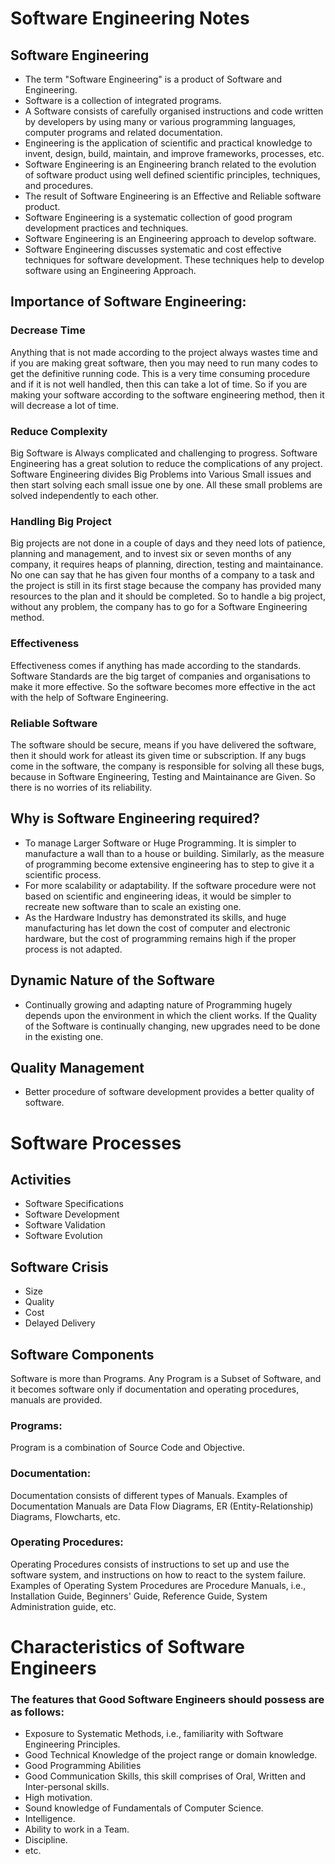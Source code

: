 # Software Engineering Notes

## Software Engineering

- The term "Software Engineering" is a product of Software and Engineering.
- Software is a collection of integrated programs.
- A Software consists of carefully organised instructions and code written by developers by using many or various programming languages, computer programs and related documentation.
- Engineering is the application of scientific and practical knowledge to invent, design, build, maintain, and improve frameworks, processes, etc.
- Software Engineering is an Engineering branch related to the evolution of software product using well defined scientific principles, techniques, and procedures.
- The result of Software Engineering is an Effective and Reliable software product.
- Software Engineering is a systematic collection of good program development practices and techniques.
- Software Engineering is an Engineering approach to develop software.
- Software Engineering discusses systematic and cost effective techniques for software development. These techniques help to develop software using an Engineering Approach.

## Importance of Software Engineering:

### Decrease Time

Anything that is not made according to the project always wastes time and if you are making great software, then you may need to run many codes to get the definitive running code. This is a very time consuming procedure and if it is not well handled, then this can take a lot of time. So if you are making your software according to the software engineering method, then it will decrease a lot of time.

### Reduce Complexity

Big Software is Always complicated and challenging to progress. Software Engineering has a great solution to reduce the complications of any project. Software Engineering divides Big Problems into Various Small issues and then start solving each small issue one by one. All these small problems are solved independently to each other.

### Handling Big Project

Big projects are not done in a couple of days and they need lots of patience, planning and management, and to invest six or seven months of any company, it requires heaps of planning, direction, testing and maintainance. No one can say that he has given four months of a company to a task and the project is still in its first stage because the company has provided many resources to the plan and it should be completed. So to handle a big project, without any problem, the company has to go for a Software Engineering method.

### Effectiveness

Effectiveness comes if anything has made according to the standards. Software Standards are the big target of companies and organisations to make it more effective. So the software becomes more effective in the act with the help of Software Engineering.

### Reliable Software

The software should be secure, means if you have delivered the software, then it should work for atleast its given time or subscription. If any bugs come in the software, the company is responsible for solving all these bugs, because in Software Engineering, Testing and Maintainance are Given. So there is no worries of its reliability.

## Why is Software Engineering required?

- To manage Larger Software or Huge Programming. It is simpler to manufacture a wall than to a house or building. Similarly, as the measure of programming become extensive engineering has to step to give it a scientific process.
- For more scalability or adaptability. If the software procedure were not based on scientific and engineering ideas, it would be simpler to recreate new software than to scale an existing one.
- As the Hardware Industry has demonstrated its skills, and huge manufacturing has let down the cost of computer and electronic hardware, but the cost of programming remains high if the proper process is not adapted.

## Dynamic Nature of the Software

- Continually growing and adapting nature of Programming hugely depends upon the environment in which the client works. If the Quality of the Software is continually changing, new upgrades need to be done in the existing one.

## Quality Management

- Better procedure of software development provides a better quality of software.

# Software Processes

## Activities

- Software Specifications
- Software Development
- Software Validation
- Software Evolution

## Software Crisis

- Size
- Quality
- Cost
- Delayed Delivery

## Software Components

Software is more than Programs. Any Program is a Subset of Software, and it becomes software only if documentation and operating procedures, manuals are provided.

### Programs:

Program is a combination of Source Code and Objective.

### Documentation:

Documentation consists of different types of Manuals. Examples of Documentation Manuals are Data Flow Diagrams, ER (Entity-Relationship) Diagrams, Flowcharts, etc.

### Operating Procedures:

Operating Procedures consists of instructions to set up and use the software system, and instructions on how to react to the system failure. Examples of Operating System Procedures are Procedure Manuals, i.e., Installation Guide, Beginners' Guide, Reference Guide, System Administration guide, etc.

# Characteristics of Software Engineers

### The features that Good Software Engineers should possess are as follows:

- Exposure to Systematic Methods, i.e., familiarity with Software Engineering Principles.
- Good Technical Knowledge of the project range or domain knowledge.
- Good Programming Abilities
- Good Communication Skills, this skill comprises of Oral, Written and Inter-personal skills.
- High motivation.
- Sound knowledge of Fundamentals of Computer Science.
- Intelligence.
- Ability to work in a Team.
- Discipline.
- etc.
